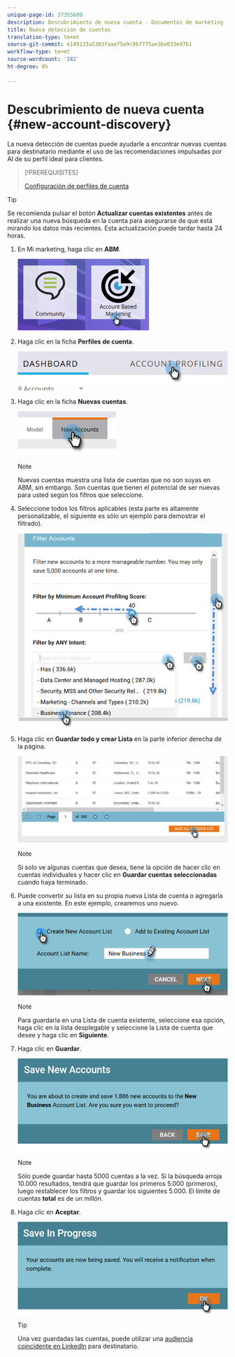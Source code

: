 ```yaml
---
unique-page-id: 37355609
description: Descubrimiento de nueva cuenta - Documentos de marketing - Documentación del producto
title: Nueva detección de cuentas
translation-type: tm+mt
source-git-commit: e149133a5383faaef5e9c9b7775ae36e633ed7b1
workflow-type: tm+mt
source-wordcount: '282'
ht-degree: 0%

---
```



# Descubrimiento de nueva cuenta {#new-account-discovery}

La nueva detección de cuentas puede ayudarle a encontrar nuevas cuentas para destinatario mediante el uso de las recomendaciones impulsadas por AI de su perfil ideal para clientes.

>[!PREREQUISITES]
>
>[Configuración de perfiles de cuenta](http://docs.marketo.com/x/FgAKAQ)

>[!TIP]
>
>Se recomienda pulsar el botón **Actualizar cuentas existentes** antes de realizar una nueva búsqueda en la cuenta para asegurarse de que está mirando los datos más recientes. Esta actualización puede tardar hasta 24 horas.

1. En Mi marketing, haga clic en **ABM**.

   ![](assets/one-1.png)

1. Haga clic en la ficha **Perfiles de cuenta**.

   ![](assets/two-2.png)

1. Haga clic en la ficha **Nuevas cuentas**.

   ![](assets/three-1.png)

   >[!NOTE]
   >
   >Nuevas cuentas muestra una lista de cuentas que no son suyas en ABM, sin embargo. Son cuentas que tienen el potencial de ser nuevas para usted según los filtros que seleccione.

1. Seleccione todos los filtros aplicables (esta parte es altamente personalizable, el siguiente es sólo un ejemplo para demostrar el filtrado).

   ![](assets/four-1.png)

1. Haga clic en **Guardar todo y crear Lista** en la parte inferior derecha de la página.

   ![](assets/five-1.png)

   >[!NOTE]
   >
   >Si solo ve algunas cuentas que desea, tiene la opción de hacer clic en cuentas individuales y hacer clic en **Guardar cuentas seleccionadas** cuando haya terminado.

1. Puede convertir su lista en su propia nueva Lista de cuenta o agregarla a una existente. En este ejemplo, crearemos uno nuevo.

   ![](assets/six-1.png)

   >[!NOTE]
   >
   >Para guardarla en una Lista de cuenta existente, seleccione esa opción, haga clic en la lista desplegable y seleccione la Lista de cuenta que desee y haga clic en **Siguiente**.

1. Haga clic en **Guardar**.

   ![](assets/seven-1.png)

   >[!NOTE]
   >
   >Sólo puede guardar hasta 5000 cuentas a la vez. Si la búsqueda arroja 10.000 resultados, tendrá que guardar los primeros 5.000 (primeros), luego restablecer los filtros y guardar los siguientes 5.000. El límite de cuentas **total** es de un millón.

1. Haga clic en **Aceptar**.

   ![](assets/eight.png)

   >[!TIP]
   >
   >Una vez guardadas las cuentas, puede utilizar una [audiencia coincidente en LinkedIn](http://docs.marketo.com/x/rYGZAQ) para destinatario.

